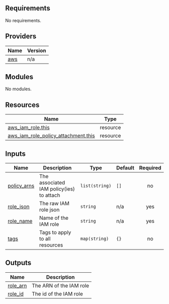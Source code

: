 <!-- BEGIN_TF_DOCS -->
## Requirements

No requirements.

## Providers

| Name | Version |
|------|---------|
| <a name="provider_aws"></a> [aws](#provider\_aws) | n/a |

## Modules

No modules.

## Resources

| Name | Type |
|------|------|
| [aws_iam_role.this](https://registry.terraform.io/providers/hashicorp/aws/latest/docs/resources/iam_role) | resource |
| [aws_iam_role_policy_attachment.this](https://registry.terraform.io/providers/hashicorp/aws/latest/docs/resources/iam_role_policy_attachment) | resource |

## Inputs

| Name | Description | Type | Default | Required |
|------|-------------|------|---------|:--------:|
| <a name="input_policy_arns"></a> [policy\_arns](#input\_policy\_arns) | The associated IAM policy(ies) to attach | `list(string)` | `[]` | no |
| <a name="input_role_json"></a> [role\_json](#input\_role\_json) | The raw IAM role json | `string` | n/a | yes |
| <a name="input_role_name"></a> [role\_name](#input\_role\_name) | Name of the IAM role | `string` | n/a | yes |
| <a name="input_tags"></a> [tags](#input\_tags) | Tags to apply to all resources | `map(string)` | `{}` | no |

## Outputs

| Name | Description |
|------|-------------|
| <a name="output_role_arn"></a> [role\_arn](#output\_role\_arn) | The ARN of the IAM role |
| <a name="output_role_id"></a> [role\_id](#output\_role\_id) | The id of the IAM role |
<!-- END_TF_DOCS -->